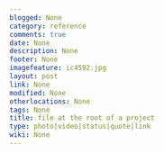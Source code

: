 ```yaml
---
blogged: None
category: reference
comments: true
date: None
description: None
footer: None
imagefeature: ic4592.jpg
layout: post
link: None
modified: None
otherlocations: None
tags: None
title: file at the root of a project
type: photo|video|status|quote|link
wiki: None
---
```


